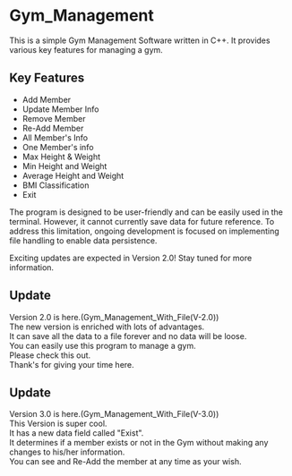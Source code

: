 # Gym_Management

This is a simple Gym Management Software written in C++. It provides various key features for managing a gym.

## Key Features

- Add Member
- Update Member Info
- Remove Member
- Re-Add Member
- All Member's Info
- One Member's info
- Max Height & Weight
- Min Height and Weight
- Average Height and Weight
- BMI Classification
- Exit

The program is designed to be user-friendly and can be easily used in the terminal. However, it cannot currently save data for future reference. To address this limitation, ongoing development is focused on implementing file handling to enable data persistence.

Exciting updates are expected in Version 2.0! Stay tuned for more information.

## Update
Version 2.0 is here.(Gym_Management_With_File(V-2.0))   
The new version is enriched with lots of advantages.    
It can save all the data to a file forever and no data will be loose.    
You can easily use this program to manage a gym.    
Please check this out.    
Thank's for giving your time here.   

## Update
Version 3.0 is here.(Gym_Management_With_File(V-3.0))   
This Version is super cool.   
It has a new data field called "Exist".     
It determines if a member exists or not in the Gym without making any changes to his/her information.    
You can see and Re-Add the member at any time as your wish.   
